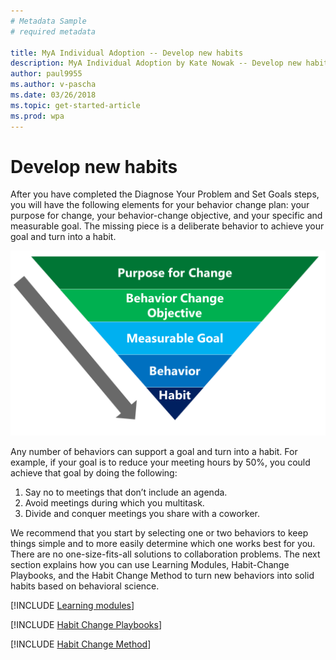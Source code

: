 ```yaml
---
# Metadata Sample
# required metadata

title: MyA Individual Adoption -- Develop new habits
description: MyA Individual Adoption by Kate Nowak -- Develop new habits section
author: paul9955
ms.author: v-pascha
ms.date: 03/26/2018
ms.topic: get-started-article
ms.prod: wpa
---
```


# Develop new habits

After you have completed the Diagnose Your Problem and Set Goals steps, you will have the following elements for your behavior change plan: your purpose for change, your behavior-change objective, and your specific and measurable goal. The missing piece is a deliberate behavior to achieve your goal and turn into a habit. 

<img src="../../../Images/Adopt-indiv-35.PNG" alt="Behavior-change steps">

Any number of behaviors can support a goal and turn into a habit. For example, if your goal is to reduce your meeting hours by 50%, you could achieve that goal by doing the following:

 1. Say no to meetings that don’t include an agenda.
 2. Avoid meetings during which you multitask.
 3. Divide and conquer meetings you share with a coworker. 

We recommend that you start by selecting one or two behaviors to keep things simple and to more easily determine which one works best for you. There are no one-size-fits-all solutions to collaboration problems. The next section explains how you can use Learning Modules, Habit-Change Playbooks, and the Habit Change Method to turn new behaviors into solid habits based on behavioral science.

[!INCLUDE [Learning modules](Adopt-Learning-modules.md)]

[!INCLUDE [Habit Change Playbooks](Adopt-Habit-playbooks.md)]

[!INCLUDE [Habit Change Method](Adopt-Habit-change-method.md)]




